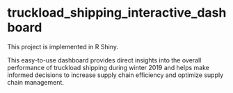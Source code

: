 # truckload_shipping_interactive_dashboard

This project is implemented in R Shiny.

This easy-to-use dashboard provides direct insights into the overall performance of truckload shipping during winter 2019 
and helps make informed decisions to increase supply chain efficiency and optimize supply chain management.
